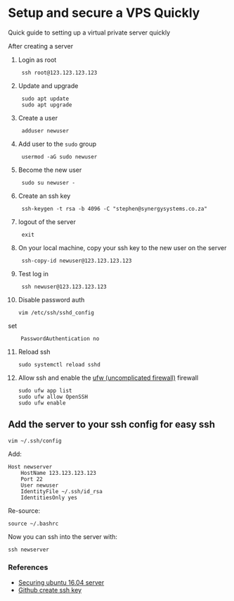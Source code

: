# Setup and secure a VPS Quickly

Quick guide to setting up a virtual private server quickly

After creating a server

1. Login as root

        ssh root@123.123.123.123

2. Update and upgrade

        sudo apt update
        sudo apt upgrade

3. Create a user

        adduser newuser

4. Add user to the `sudo` group

        usermod -aG sudo newuser

5. Become the new user

        sudo su newuser -

6. Create an ssh key

        ssh-keygen -t rsa -b 4096 -C "stephen@synergysystems.co.za"

7. logout of the server

        exit

8. On your local machine, copy your ssh key to the new user on the server

        ssh-copy-id newuser@123.123.123.123

9. Test log in

        ssh newuser@123.123.123.123

10. Disable password auth

        vim /etc/ssh/sshd_config

set

        PasswordAuthentication no

11. Reload ssh

        sudo systemctl reload sshd

12. Allow ssh and enable the [ufw (uncomplicated firewall)](https://help.ubuntu.com/community/UFW) firewall

        sudo ufw app list
        sudo ufw allow OpenSSH
        sudo ufw enable

## Add the server to your ssh config for easy ssh

    vim ~/.ssh/config

Add:

    Host newserver
        HostName 123.123.123.123
        Port 22
        User newuser
        IdentityFile ~/.ssh/id_rsa
        IdentitiesOnly yes

Re-source:

    source ~/.bashrc

Now you can ssh into the server with:

    ssh newserver

### References

* [Securing ubuntu 16.04 server](https://www.digitalocean.com/community/tutorials/initial-server-setup-with-ubuntu-16-04)
* [Github create ssh key](https://help.github.com/articles/generating-a-new-ssh-key-and-adding-it-to-the-ssh-agent/)